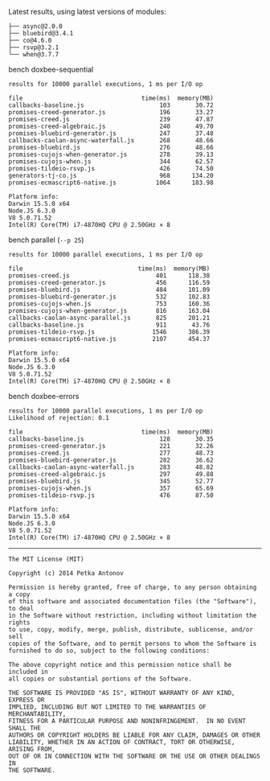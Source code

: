 Latest results, using latest versions of modules:

	├── async@2.0.0
	├── bluebird@3.4.1
	├── co@4.6.0
	├── rsvp@3.2.1
	└── when@3.7.7

bench doxbee-sequential

	results for 10000 parallel executions, 1 ms per I/O op

	file                                 time(ms)  memory(MB)
	callbacks-baseline.js                     103       30.72
	promises-creed-generator.js               196       33.27
	promises-creed.js                         239       47.87
	promises-creed-algebraic.js               240       49.70
	promises-bluebird-generator.js            247       37.48
	callbacks-caolan-async-waterfall.js       268       48.66
	promises-bluebird.js                      276       48.66
	promises-cujojs-when-generator.js         278       39.13
	promises-cujojs-when.js                   344       62.57
	promises-tildeio-rsvp.js                  426       74.50
	generators-tj-co.js                       968      134.20
	promises-ecmascript6-native.js           1064      183.98

	Platform info:
	Darwin 15.5.0 x64
	Node.JS 6.3.0
	V8 5.0.71.52
	Intel(R) Core(TM) i7-4870HQ CPU @ 2.50GHz × 8

bench parallel (`--p 25`)

	results for 10000 parallel executions, 1 ms per I/O op

	file                                time(ms)  memory(MB)
	promises-creed.js                        401      118.38
	promises-creed-generator.js              456      116.59
	promises-bluebird.js                     484      101.09
	promises-bluebird-generator.js           532      102.83
	promises-cujojs-when.js                  753      160.36
	promises-cujojs-when-generator.js        816      163.04
	callbacks-caolan-async-parallel.js       825      201.21
	callbacks-baseline.js                    911       43.76
	promises-tildeio-rsvp.js                1546      386.39
	promises-ecmascript6-native.js          2107      454.37

	Platform info:
	Darwin 15.5.0 x64
	Node.JS 6.3.0
	V8 5.0.71.52
	Intel(R) Core(TM) i7-4870HQ CPU @ 2.50GHz × 8

bench doxbee-errors

	results for 10000 parallel executions, 1 ms per I/O op
	Likelihood of rejection: 0.1

	file                                 time(ms)  memory(MB)
	callbacks-baseline.js                     128       30.35
	promises-creed-generator.js               221       32.26
	promises-creed.js                         277       48.73
	promises-bluebird-generator.js            282       36.62
	callbacks-caolan-async-waterfall.js       283       48.82
	promises-creed-algebraic.js               297       49.88
	promises-bluebird.js                      345       52.77
	promises-cujojs-when.js                   357       65.69
	promises-tildeio-rsvp.js                  476       87.50

	Platform info:
	Darwin 15.5.0 x64
	Node.JS 6.3.0
	V8 5.0.71.52
	Intel(R) Core(TM) i7-4870HQ CPU @ 2.50GHz × 8

---

```
The MIT License (MIT)

Copyright (c) 2014 Petka Antonov

Permission is hereby granted, free of charge, to any person obtaining a copy
of this software and associated documentation files (the "Software"), to deal
in the Software without restriction, including without limitation the rights
to use, copy, modify, merge, publish, distribute, sublicense, and/or sell
copies of the Software, and to permit persons to whom the Software is
furnished to do so, subject to the following conditions:

The above copyright notice and this permission notice shall be included in
all copies or substantial portions of the Software.

THE SOFTWARE IS PROVIDED "AS IS", WITHOUT WARRANTY OF ANY KIND, EXPRESS OR
IMPLIED, INCLUDING BUT NOT LIMITED TO THE WARRANTIES OF MERCHANTABILITY,
FITNESS FOR A PARTICULAR PURPOSE AND NONINFRINGEMENT.  IN NO EVENT SHALL THE
AUTHORS OR COPYRIGHT HOLDERS BE LIABLE FOR ANY CLAIM, DAMAGES OR OTHER
LIABILITY, WHETHER IN AN ACTION OF CONTRACT, TORT OR OTHERWISE, ARISING FROM,
OUT OF OR IN CONNECTION WITH THE SOFTWARE OR THE USE OR OTHER DEALINGS IN
THE SOFTWARE.
```
